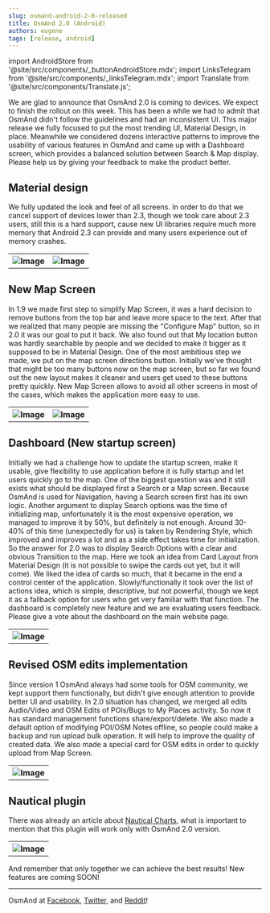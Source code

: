 ```yaml
---
slug: osmand-android-2-0-released
title: OsmAnd 2.0 (Android)
authors: eugene
tags: [release, android]
---
```

import AndroidStore from '@site/src/components/_buttonAndroidStore.mdx';
import LinksTelegram from '@site/src/components/_linksTelegram.mdx';
import Translate from '@site/src/components/Translate.js';

We are glad to announce that OsmAnd 2.0 is coming to devices. We expect to finish the rollout on this week. This has been a while we had to admit that OsmAnd didn't follow the guidelines and had an inconsistent UI. This major release we fully focused to put the most trending UI, Material Design, in place. Meanwhile we considered dozens interactive patterns to improve the usability of various features in OsmAnd and came up with a Dashboard screen, which provides a balanced solution between Search &amp; Map display. Please help us by giving your feedback to make the product better.

<!--truncate-->

## Material design

We fully updated the look and feel of all screens. In order to do that we cancel support of devices lower than 2.3, though we took care about 2.3 users, still this is a hard support, cause new UI libraries require much more memory that Android 2.3 can provide and many users experience out of memory crashes. 

<table class="blogimage">
  <tr>
    <th><img src={require('./Tracks.png').default} alt="Image"/></th>
    <th><img src={require('./POI_Search.png').default} alt="Image"/></th>
      </tr>
</table> 

## New Map Screen

In 1.9 we made first step to simplify Map Screen, it was a hard decision to remove buttons from the top bar and leave more space to the text. After that we realized that many people are missing the "Configure Map" button, so in 2.0 it was our goal to put it back. We also found out that My location button was hardly searchable by people and we decided to make it bigger as it supposed to be in Material Design. One of the most ambitious step we made, we put on the map screen directions button. Initially we've thought that might be too many buttons now on the map screen, but so far we found out the new layout makes it cleaner and users get used to these buttons pretty quickly. New Map Screen allows to avoid all other screens in most of the cases, which makes the application more easy to use.

<table class="blogimage">
  <tr>
    <th><img src={require('./Map.png').default} alt="Image"/></th>
    <th><img src={require('./Route_Preparation.png').default} alt="Image"/></th>
      </tr>
</table> 

## Dashboard (New startup screen)

Initially we had a challenge how to update the startup screen, make it usable, give flexibility to use application before it is fully startup and let users quickly go to the map. One of the biggest question was and it still exists what should be displayed first a Search or a Map screen. Because OsmAnd is used for Navigation, having a Search screen first has its own logic. Another argument to display Search options was the time of initializing map, unfortunately it is the most expensive operation, we managed to improve it by 50%, but definitely is not enough. Around 30-40% of this time (unexpectedly for us) is taken by Rendering Style, which improved and improves a lot and as a side effect takes time for initialization. So the answer for 2.0 was to display Search Options with a clear and obvious Transition to the map. Here we took an idea from Card Layout from Material Design (it is not possible to swipe the cards out yet, but it will come). We liked the idea of cards so much, that it became in the end a control center of the application. Slowly/functionally it took over the list of actions idea, which is simple, descriptive, but not powerful, though we kept it as a fallback option for users who get very familiar with that function.
The dashboard is completely new feature and we are evaluating users feedback. Please give a vote about the dashboard on the main website page.

<table class="blogimage">
  <tr>
    <th><img src={require('./Dashboard.png').default} alt="Image"/></th>
      </tr>
</table> 

## Revised OSM edits implementation

Since version 1 OsmAnd always had some tools for OSM community, we kept support them functionally, but didn't give enough attention to provide better UI and usability. In 2.0 situation has changed, we merged all edits Audio/Video and OSM Edits of POIs/Bugs to My Places activity. So now it has standard management functions share/export/delete. We also made a default option of modifying POI/OSM Notes offline, so people could make a backup and run upload bulk operation. It will help to improve the quality of created data. We also made a special card for OSM edits in order to quickly upload from Map Screen.

<table class="blogimage">
  <tr>
    <th><img src={require('./Edits.png').default} alt="Image"/></th>
      </tr>
</table> 

## Nautical plugin

There was already an article about <a href="http://osmand.net/blog?id=nautical-charts">Nautical Charts</a>, what is important to mention that this plugin will work only with OsmAnd 2.0 version.

<table class="blogimage">
  <tr>
    <th><img src={require('./Nautical_Plugin.png').default} alt="Image"/></th>
      </tr>
</table> 

And remember that only together we can achieve the best results!
New features are coming SOON!

____________________________ 

OsmAnd at <a href="https://www.facebook.com/osmandapp/">Facebook</a>, <a href="https://www.twitter.com/osmandapp/">Twitter</a>, and <a href="https://www.reddit.com/r/OsmAnd/">Reddit</a>!





<LinksTelegram/>
<AndroidStore/>